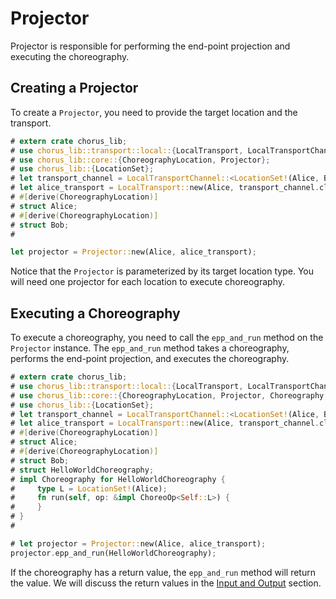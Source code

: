# Projector

Projector is responsible for performing the end-point projection and executing the choreography.

## Creating a Projector

To create a `Projector`, you need to provide the target location and the transport.

```rust
# extern crate chorus_lib;
# use chorus_lib::transport::local::{LocalTransport, LocalTransportChannel};
# use chorus_lib::core::{ChoreographyLocation, Projector};
# use chorus_lib::{LocationSet};
# let transport_channel = LocalTransportChannel::<LocationSet!(Alice, Bob)>::new();
# let alice_transport = LocalTransport::new(Alice, transport_channel.clone());
# #[derive(ChoreographyLocation)]
# struct Alice;
# #[derive(ChoreographyLocation)]
# struct Bob;
#

let projector = Projector::new(Alice, alice_transport);
```

Notice that the `Projector` is parameterized by its target location type. You will need one projector for each location to execute choreography.

## Executing a Choreography

To execute a choreography, you need to call the `epp_and_run` method on the `Projector` instance. The `epp_and_run` method takes a choreography, performs the end-point projection, and executes the choreography.

```rust
# extern crate chorus_lib;
# use chorus_lib::transport::local::{LocalTransport, LocalTransportChannel};
# use chorus_lib::core::{ChoreographyLocation, Projector, Choreography, ChoreoOp};
# use chorus_lib::{LocationSet};
# let transport_channel = LocalTransportChannel::<LocationSet!(Alice, Bob)>::new();
# let alice_transport = LocalTransport::new(Alice, transport_channel.clone());
# #[derive(ChoreographyLocation)]
# struct Alice;
# #[derive(ChoreographyLocation)]
# struct Bob;
# struct HelloWorldChoreography;
# impl Choreography for HelloWorldChoreography {
#     type L = LocationSet!(Alice);
#     fn run(self, op: &impl ChoreoOp<Self::L>) {
#     }
# }
#

# let projector = Projector::new(Alice, alice_transport);
projector.epp_and_run(HelloWorldChoreography);
```

If the choreography has a return value, the `epp_and_run` method will return the value. We will discuss the return values in the [Input and Output](./guide-input-and-output.md) section.
